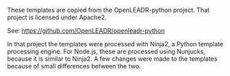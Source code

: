 These templates are copied from the OpenLEADR-python project.  That project is licensed under Apache2.

See: https://github.com/OpenLEADR/openleadr-python

In that project the templates were processed with Ninja2, a Python template processing engine.  For Node.js, these are processed using Nunjucks, because it is similar to Ninja2.  A few changes were made to the templates because of small differences between the two.
